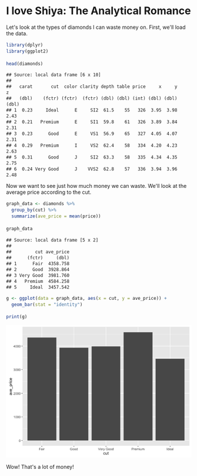 I love Shiya: The Analytical Romance
====================================

Let's look at the types of diamonds I can waste money on. First, we'll load the data.

``` r
library(dplyr)
library(ggplot2)

head(diamonds)
```

    ## Source: local data frame [6 x 10]
    ##
    ##   carat       cut  color clarity depth table price     x     y     z
    ##   (dbl)    (fctr) (fctr)  (fctr) (dbl) (dbl) (int) (dbl) (dbl) (dbl)
    ## 1  0.23     Ideal      E     SI2  61.5    55   326  3.95  3.98  2.43
    ## 2  0.21   Premium      E     SI1  59.8    61   326  3.89  3.84  2.31
    ## 3  0.23      Good      E     VS1  56.9    65   327  4.05  4.07  2.31
    ## 4  0.29   Premium      I     VS2  62.4    58   334  4.20  4.23  2.63
    ## 5  0.31      Good      J     SI2  63.3    58   335  4.34  4.35  2.75
    ## 6  0.24 Very Good      J    VVS2  62.8    57   336  3.94  3.96  2.48

Now we want to see just how much money we can waste. We'll look at the average price according to the cut.

``` r
graph_data <- diamonds %>%
  group_by(cut) %>%
  summarize(ave_price = mean(price))

graph_data
```

    ## Source: local data frame [5 x 2]
    ##
    ##         cut ave_price
    ##      (fctr)     (dbl)
    ## 1      Fair  4358.758
    ## 2      Good  3928.864
    ## 3 Very Good  3981.760
    ## 4   Premium  4584.258
    ## 5     Ideal  3457.542

``` r
g <- ggplot(data = graph_data, aes(x = cut, y = ave_price)) +
  geom_bar(stat = "identity")

print(g)
```

![](test_files/figure-markdown_github/unnamed-chunk-2-1.png)<!--- --->

Wow! That's a lot of money!
